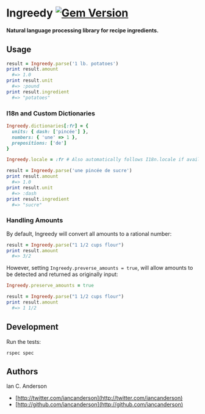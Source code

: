 # Ingreedy [![Gem Version](https://badge.fury.io/rb/ingreedy.svg)](http://badge.fury.io/rb/ingreedy)

#### Natural language processing library for recipe ingredients.

## Usage

```ruby
result = Ingreedy.parse('1 lb. potatoes')
print result.amount
  #=> 1.0
print result.unit
  #=> :pound
print result.ingredient
  #=> "potatoes"
```

### I18n and Custom Dictionaries

```ruby
Ingreedy.dictionaries[:fr] = {
  units: { dash: ['pincée'] },
  numbers: { 'une' => 1 },
  prepositions: ['de']
}

Ingreedy.locale = :fr # Also automatically follows I18n.locale if available

result = Ingreedy.parse('une pincée de sucre')
print result.amount
  #=> 1.0
print result.unit
  #=> :dash
print result.ingredient
  #=> "sucre"
```

### Handling Amounts

By default, Ingreedy will convert all amounts to a rational number:

```ruby
result = Ingreedy.parse("1 1/2 cups flour")
print result.amount
  #=> 3/2
```

However, setting `Ingreedy.preverse_amounts = true`, will allow amounts
to be detected and returned as originally input:

```ruby
Ingreedy.preserve_amounts = true

result = Ingreedy.parse("1 1/2 cups flour")
print result.amount
  #=> 1 1/2
```

## Development

Run the tests:

```
rspec spec
```

## Authors

Ian C. Anderson

- [http://twitter.com/iancanderson](http://twitter.com/iancanderson)
- [http://github.com/iancanderson](http://github.com/iancanderson)
